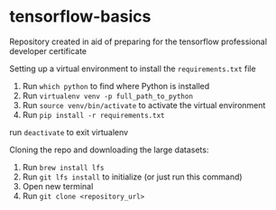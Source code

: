 # tensorflow-basics
Repository created in aid of preparing for the tensorflow professional developer certificate

Setting up a virtual environment to install the `requirements.txt` file
1. Run `which python` to find where Python is installed
2. Run `virtualenv venv -p full_path_to_python`
3. Run `source venv/bin/activate` to activate the virtual environment
4. Run `pip install -r requirements.txt`

run `deactivate` to exit virtualenv

Cloning the repo and downloading the large datasets:
1. Run `brew install lfs`
2. Run `git lfs install` to initialize (or just run this command)
3. Open new terminal
4. Run `git clone <repository_url>`